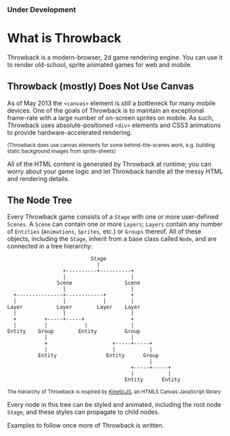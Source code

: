 ### Under Development

# What is Throwback
Throwback is a modern-browser, 2d game rendering engine.  You can use it to render old-school, sprite animated games for web and mobile.

## Throwback (mostly) Does Not Use Canvas
As of May 2013 the `<canvas>` element is *still* a bottleneck for many mobile devices. One of the goals of Throwback is to maintain an exceptional frame-rate with a large number of on-screen sprites on mobile.  As such, Throwback uses absolute-positioned `<div>` elements and CSS3 animations to provide hardware-accelerated rendering.

<small>(Throwback does use canvas elements for some behind-the-scenes work, e.g. building static background images from sprite-sheets)</small>

All of the HTML content is generated by Throwback at runtime; you can worry about your game logic and let Throwback handle all the messy HTML and rendering details.

## The Node Tree
Every Throwback game consists of a `Stage` with one or more user-defined `Scenes`.  A `Scene` can contain one or more `Layers`; `Layers` contain any number of `Entities` (`Animations`, `Sprites`, etc.) or `Groups` thereof.  All of these objects, including the `Stage`, inherit from a base class called `Node`, and are connected in a tree hierarchy:

                               Stage
                                 |
                      +----------+----------+
                      |                     |
                    Scene                 Scene
                      |                     |
      +---------------+------------+        +
      |               |            |        |
    Layer           Layer        Layer    Layer
      |               |                     |
      +         +-----+-----+               +
      |         |            |              |
    Entity    Group        Entity         Group
                |                           |
                +                     +-----+-----+
                |                     |           |
              Entity                Entity      Group
                                                  |
                                            +-----+-----+
                                            |           |
                                          Entity      Entity

<small>The hierarchy of Throwback is inspired by [KineticJS](https://github.com/ericdrowell/KineticJS), an HTML5 Canvas JavaScript library</small>

Every node in this tree can be styled and animated, including the root node `Stage`, and these styles can propagate to child nodes.

Examples to follow once more of Throwback is written.